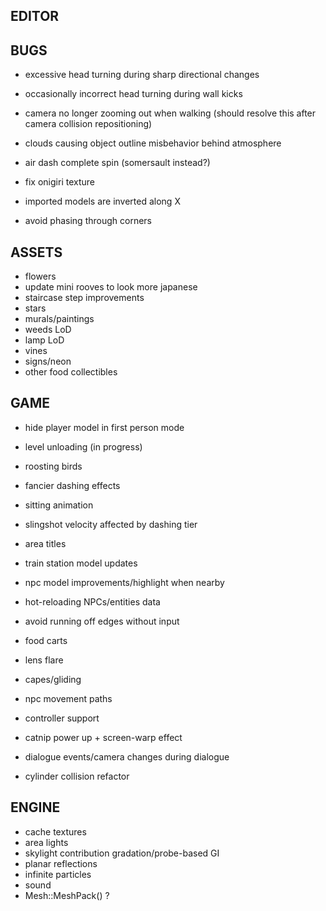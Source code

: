 EDITOR
------

BUGS
----
* excessive head turning during sharp directional changes
* occasionally incorrect head turning during wall kicks
* camera no longer zooming out when walking (should resolve this after camera collision repositioning)

* clouds causing object outline misbehavior behind atmosphere
* air dash complete spin (somersault instead?)
* fix onigiri texture
* imported models are inverted along X
* avoid phasing through corners

ASSETS
------
* flowers
* update mini rooves to look more japanese
* staircase step improvements
* stars
* murals/paintings
* weeds LoD
* lamp LoD
* vines
* signs/neon
* other food collectibles

GAME
----
* hide player model in first person mode
* level unloading (in progress)
* roosting birds

* fancier dashing effects
* sitting animation
* slingshot velocity affected by dashing tier
* area titles
* train station model updates
* npc model improvements/highlight when nearby
* hot-reloading NPCs/entities data
* avoid running off edges without input
* food carts
* lens flare
* capes/gliding
* npc movement paths
* controller support
* catnip power up + screen-warp effect
* dialogue events/camera changes during dialogue
* cylinder collision refactor

ENGINE
------
* cache textures
* area lights
* skylight contribution gradation/probe-based GI
* planar reflections
* infinite particles
* sound
* Mesh::MeshPack() ?
